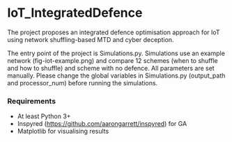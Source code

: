 # IoT_IntegratedDefence

The project proposes an integrated defence optimisation approach for IoT using network shuffling-based MTD and cyber deception.

The entry point of the project is Simulations.py. Simulations use an example network (fig-iot-example.png) and compare 12 schemes (when to shuffle and how to shuffle) and scheme with no defence. All parameters are set manually. Please change the global variables in Simulations.py (output_path and processor_num) before running the simulations.

### Requirements
* At least Python 3+
* Inspyred (https://github.com/aarongarrett/inspyred) for GA
* Matplotlib for visualising results
